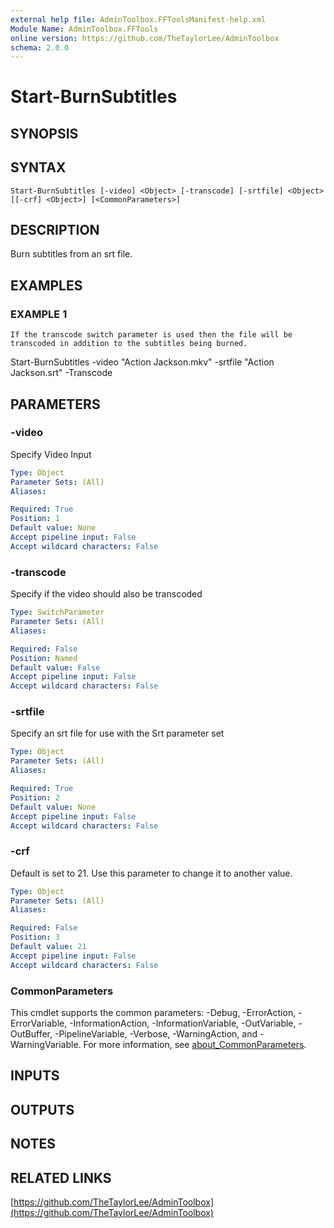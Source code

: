 ```yaml
---
external help file: AdminToolbox.FFToolsManifest-help.xml
Module Name: AdminToolbox.FFTools
online version: https://github.com/TheTaylorLee/AdminToolbox
schema: 2.0.0
---
```


# Start-BurnSubtitles

## SYNOPSIS

## SYNTAX

```
Start-BurnSubtitles [-video] <Object> [-transcode] [-srtfile] <Object> [[-crf] <Object>] [<CommonParameters>]
```

## DESCRIPTION
Burn subtitles from an srt file.

## EXAMPLES

### EXAMPLE 1
```
If the transcode switch parameter is used then the file will be transcoded in addition to the subtitles being burned.
```

Start-BurnSubtitles -video "Action Jackson.mkv" -srtfile "Action Jackson.srt" -Transcode

## PARAMETERS

### -video
Specify Video Input

```yaml
Type: Object
Parameter Sets: (All)
Aliases:

Required: True
Position: 1
Default value: None
Accept pipeline input: False
Accept wildcard characters: False
```

### -transcode
Specify if the video should also be transcoded

```yaml
Type: SwitchParameter
Parameter Sets: (All)
Aliases:

Required: False
Position: Named
Default value: False
Accept pipeline input: False
Accept wildcard characters: False
```

### -srtfile
Specify an srt file for use with the Srt parameter set

```yaml
Type: Object
Parameter Sets: (All)
Aliases:

Required: True
Position: 2
Default value: None
Accept pipeline input: False
Accept wildcard characters: False
```

### -crf
Default is set to 21.
Use this parameter to change it to another value.

```yaml
Type: Object
Parameter Sets: (All)
Aliases:

Required: False
Position: 3
Default value: 21
Accept pipeline input: False
Accept wildcard characters: False
```

### CommonParameters
This cmdlet supports the common parameters: -Debug, -ErrorAction, -ErrorVariable, -InformationAction, -InformationVariable, -OutVariable, -OutBuffer, -PipelineVariable, -Verbose, -WarningAction, and -WarningVariable. For more information, see [about_CommonParameters](http://go.microsoft.com/fwlink/?LinkID=113216).

## INPUTS

## OUTPUTS

## NOTES

## RELATED LINKS

[https://github.com/TheTaylorLee/AdminToolbox](https://github.com/TheTaylorLee/AdminToolbox)

